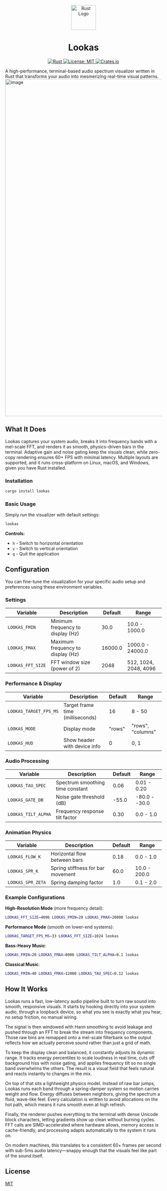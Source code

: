 <p align="center">
  <img src="https://raw.githubusercontent.com/rust-lang/rust-artwork/master/logo/rust-logo-256x256.png" height="80" alt="Rust Logo"/>
</p>

<h1 align="center">Lookas</h1>

<p align="center">
  <a href="https://www.rust-lang.org">
    <img src="https://img.shields.io/badge/Rust-1.70+-black?logo=rust&logoColor=white&style=for-the-badge" alt="Rust"/>
  </a>
  <a href="https://opensource.org/licenses/MIT">
    <img src="https://img.shields.io/badge/License-MIT-blue?logo=open-source-initiative&logoColor=white&style=for-the-badge" alt="License: MIT"/>
  </a>
  <a href="https://crates.io/crates/lookas">
    <img src="https://img.shields.io/crates/v/lookas?color=orange&logo=rust&style=for-the-badge" alt="Crates.io"/>
  </a>
</p>

A high-performance, terminal-based audio spectrum visualizer written in Rust that transforms your audio into mesmerizing real-time visual patterns.
<img width="1920" height="1080" alt="image" src="https://github.com/user-attachments/assets/db5daa81-a06b-45a9-b760-2e45e307eb61" />


## What It Does

Lookas captures your system audio, breaks it into frequency bands with a mel-scale FFT, and renders it as smooth, physics-driven bars in the terminal. Adaptive gain and noise gating keep the visuals clean, while zero-copy rendering ensures 60+ FPS with minimal latency. Multiple layouts are supported, and it runs cross-platform on Linux, macOS, and Windows, given you have Rust installed.

### Installation

```bash
cargo install lookas
```

### Basic Usage

Simply run the visualizer with default settings:

```bash
lookas
```

**Controls:**

- `h` - Switch to horizontal orientation
- `v` - Switch to vertical orientation
- `q` - Quit the application

## Configuration

You can fine-tune the visualization for your specific audio setup and preferences using these environment variables.

### Settings

| Variable          | Description                       | Default | Range                 |
| ----------------- | --------------------------------- | ------- | --------------------- |
| `LOOKAS_FMIN`     | Minimum frequency to display (Hz) | 30.0    | 10.0 - 1000.0         |
| `LOOKAS_FMAX`     | Maximum frequency to display (Hz) | 16000.0 | 1000.0 - 24000.0      |
| `LOOKAS_FFT_SIZE` | FFT window size (power of 2)      | 2048    | 512, 1024, 2048, 4096 |

### Performance & Display

| Variable               | Description                      | Default | Range             |
| ---------------------- | -------------------------------- | ------- | ----------------- |
| `LOOKAS_TARGET_FPS_MS` | Target frame time (milliseconds) | 16      | 8 - 50            |
| `LOOKAS_MODE`          | Display mode                     | "rows"  | "rows", "columns" |
| `LOOKAS_HUD`           | Show header with device info     | 0       | 0, 1              |

### Audio Processing

| Variable            | Description                      | Default | Range         |
| ------------------- | -------------------------------- | ------- | ------------- |
| `LOOKAS_TAU_SPEC`   | Spectrum smoothing time constant | 0.06    | 0.01 - 0.20   |
| `LOOKAS_GATE_DB`    | Noise gate threshold (dB)        | -55.0   | -80.0 - -30.0 |
| `LOOKAS_TILT_ALPHA` | Frequency response tilt factor   | 0.30    | 0.0 - 1.0     |

### Animation Physics

| Variable          | Description                       | Default | Range        |
| ----------------- | --------------------------------- | ------- | ------------ |
| `LOOKAS_FLOW_K`   | Horizontal flow between bars      | 0.18    | 0.0 - 1.0    |
| `LOOKAS_SPR_K`    | Spring stiffness for bar movement | 60.0    | 10.0 - 200.0 |
| `LOOKAS_SPR_ZETA` | Spring damping factor             | 1.0     | 0.1 - 2.0    |

### Example Configurations

**High-Resolution Mode** (more frequency detail):

```bash
LOOKAS_FFT_SIZE=4096 LOOKAS_FMIN=20 LOOKAS_FMAX=20000 lookas
```

**Performance Mode** (smooth on lower-end systems):

```bash
LOOKAS_TARGET_FPS_MS=33 LOOKAS_FFT_SIZE=1024 lookas
```

**Bass-Heavy Music**:

```bash
LOOKAS_FMIN=20 LOOKAS_FMAX=8000 LOOKAS_TILT_ALPHA=0.1 lookas
```

**Classical Music**:

```bash
LOOKAS_FMIN=40 LOOKAS_FMAX=12000 LOOKAS_TAU_SPEC=0.12 lookas
```

## How It Works

Lookas runs a fast, low-latency audio pipeline built to turn raw sound into smooth, responsive visuals. It starts by hooking directly into your system audio, through a loopback device, so what you see is exactly what you hear, no setup friction, no manual wiring.

The signal is then windowed with Hann smoothing to avoid leakage and pushed through an FFT to break the stream into frequency components. Those raw bins are remapped onto a mel-scale filterbank so the output reflects how we actually perceive sound rather than just a grid of math.

To keep the display clean and balanced, it constantly adjusts its dynamic range. It tracks energy percentiles to scale loudness in real time, cuts off background hiss with noise gating, and applies frequency tilt so no single band overwhelms the others. The result is a visual field that feels natural and reacts instantly to changes in the mix.

On top of that sits a lightweight physics model. Instead of raw bar jumps, Lookas runs each band through a spring-damper system so motion carries weight and flow. Energy diffuses between neighbors, giving the spectrum a fluid, wave-like feel. Every calculation is written to avoid allocations on the hot path, which means it runs smooth even at high refresh.

Finally, the renderer pushes everything to the terminal with dense Unicode block characters, letting gradients show up clean without burning cycles. FFT calls are SIMD-accelerated where hardware allows, memory access is cache-friendly, and processing adapts automatically to the system it runs on.

On modern machines, this translates to a consistent 60+ frames per second with sub-5ms audio latency—snappy enough that the visuals feel like part of the sound itself.

## License

[MIT](LICENSE)

